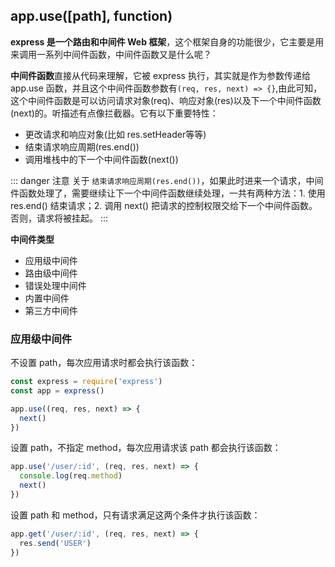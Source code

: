 ## app.use([path], function)
**express 是一个路由和中间件 Web 框架**，这个框架自身的功能很少，它主要是用来调用一系列中间件函数，中间件函数又是什么呢？

**中间件函数**直接从代码来理解，它被 express 执行，其实就是作为参数传递给 app.use 函数，并且这个中间件函数参数有`(req, res, next) => {}`,由此可知，这个中间件函数是可以访问请求对象(req)、响应对象(res)以及下一个中间件函数(next)的。听描述有点像拦截器。它有以下重要特性：

- 更改请求和响应对象(比如 res.setHeader等等)
- 结束请求响应周期(res.end())
- 调用堆栈中的下一个中间件函数(next())

::: danger 注意
关于 `结束请求响应周期(res.end())`，如果此时进来一个请求，中间件函数处理了，需要继续让下一个中间件函数继续处理，一共有两种方法：1. 使用 res.end() 结束请求；2. 调用 next() 把请求的控制权限交给下一个中间件函数。否则，请求将被挂起。
:::

**中间件类型**
- 应用级中间件
- 路由级中间件
- 错误处理中间件
- 内置中间件
- 第三方中间件

### 应用级中间件
不设置 path，每次应用请求时都会执行该函数：
``` js
const express = require('express')
const app = express()

app.use((req, res, next) => {
  next()
})
```
设置 path，不指定 method，每次应用请求该 path 都会执行该函数：
``` js
app.use('/user/:id', (req, res, next) => {
  console.log(req.method)
  next()
})
```
设置 path 和 method，只有请求满足这两个条件才执行该函数：
``` js
app.get('/user/:id', (req, res, next) => {
  res.send('USER')
})
```
